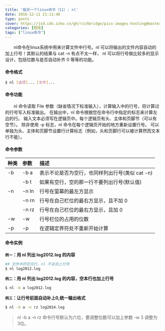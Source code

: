 ```yaml
---
title: '每天一个linux命令（11）: nl'
date: 2016-12-11 21:11:48
type: posts
cover: https://jsd.cdn.zzko.cn/gh/richbridge/picx-images-hosting@master/thumbnail/程技.jpg
categories: [程技]
tags: ["linux命令"]
---
```

　　nl命令在linux系统中用来计算文件中行号。nl 可以将输出的文件内容自动的加上行号！其默认的结果与 cat -n 有点不太一样， nl 可以将行号做比较多的显示设计，包括位数与是否自动补齐 0 等等的功能。
<!--more -->
#### 命令格式
```bash
$ nl [选项]... [文件]...
```
#### 命令功能
　　nl 命令读取 File 参数（缺省情况下标准输入），计算输入中的行号，将计算过的行号写入标准输出。 在输出中，nl 命令根据您在命令行中指定的标志来计算左边的行。 输入文本必须写在逻辑页中。每个逻辑页有头、主体和页脚节（可以有空节）。 除非使用 -p 标志，nl 命令在每个逻辑页开始的地方重新设置行号。 可以单独为头、主体和页脚节设置行计算标志（例如，头和页脚行可以被计算然而文本行不能）。
#### 命令参数
| 种类 | 参数 | 描述     |
| :-------------| :--- | :------------- |
| -b |-b a | 表示不论是否为空行，也同样列出行号(类似 cat -n) |
|  |-b t | 如果有空行，空的那一行不要列出行号(默认值) |
| -n |-n ln | 行号在萤幕的最左方显示 |
|  |-n rn | 行号在自己栏位的最右方显示，且不加 0 |
|  |-n rz | 行号在自己栏位的最右方显示，且加 0 |
| -w |-w | 行号栏位的占用的位数 |
| -p |-p | 在逻辑定界符处不重新开始计算 |
#### 命令实例
**`例一`：用 nl 列出 log2012.log 的内容**
```bash
## 文件中的空白行，nl 不会加上行号
$ nl log2012.log
```
**`例二`：用 nl 列出 log2012.log 的内容，空本行也加上行号**
```bash
$ nl -b a log2012.log
```
**`例三`：让行号前面自动补上0,统一输出格式**
```bash
$ nl -b a -n rz log2014.log
```
>nl -b a -n rz 命令行号默认为六位，要调整位数可以加上参数 -w 3 调整为3位。
